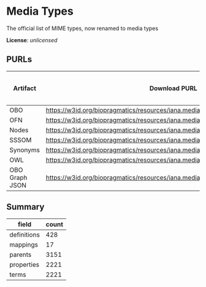 # Media Types

The official list of MIME types, now renamed to media types

**License**: _unlicensed_

## PURLs

| Artifact       | Download PURL                                                                       | Latest Versioned Download PURL   |
|----------------|-------------------------------------------------------------------------------------|----------------------------------|
| OBO            | https://w3id.org/biopragmatics/resources/iana.mediatype/iana.mediatype.obo          |                                  |
| OFN            | https://w3id.org/biopragmatics/resources/iana.mediatype/iana.mediatype.ofn          |                                  |
| Nodes          | https://w3id.org/biopragmatics/resources/iana.mediatype/iana.mediatype.tsv          |                                  |
| SSSOM          | https://w3id.org/biopragmatics/resources/iana.mediatype/iana.mediatype.sssom.tsv    |                                  |
| Synonyms       | https://w3id.org/biopragmatics/resources/iana.mediatype/iana.mediatype.synonyms.tsv |                                  |
| OWL            | https://w3id.org/biopragmatics/resources/iana.mediatype/iana.mediatype.owl          |                                  |
| OBO Graph JSON | https://w3id.org/biopragmatics/resources/iana.mediatype/iana.mediatype.json         |                                  |

## Summary

| field       |   count |
|-------------|---------|
| definitions |     428 |
| mappings    |      17 |
| parents     |    3151 |
| properties  |    2221 |
| terms       |    2221 |
